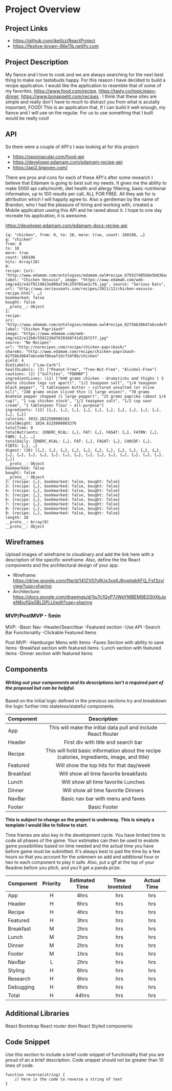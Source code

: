 # Project Overview

## Project Links

- https://github.com/jkellzz/ReactProject
- https://festive-brown-96e11b.netlify.com

## Project Description

My fiance and I love to cook and we are always searching for the next best thing to make our tastebuds happy. For this reason I have decided to build a recipe application. I would like the application to resemble that of some of my favorites, https://www.food.com/recipe, https://tasty.co/topic/easy-dinner, https://www.bonappetit.com/recipes . I think that these sites are simple and really don't have to much to distract you from what is acutally important, FOOD! This is an application that, If I can build it well enough, my fiance and I will use on the regular. For us to use something that I built would be really cool!

## API

So there were a couple of API's I was looking at for this project:
- https://spoonacular.com/food-api
- https://developer.edamam.com/edamam-recipe-api
- https://api2.bigoven.com/

There are pros and cons for each of these API's after some research I believe that Edamam is going to best suit my needs. It gives me the ability to make 5000 api calls/month, diet health and allergy filtering, basic nutritional information, up to 100 results per call, ALL FOR FREE. All they ask for is attribution which I will happily agree to. Also a gentleman by the name of Brandon, who I had the pleasure of hiring and working with, created a Mobile application useing this API and he raved about it. I hope to one day recreate his application, it is awesome. 

https://developer.edamam.com/edamam-docs-recipe-api


```
{q: "chicken", from: 0, to: 10, more: true, count: 168106, …}
q: "chicken"
from: 0
to: 10
more: true
count: 168106
hits: Array(10)
0:
recipe: {uri: "http://www.edamam.com/ontologies/edamam.owl#recipe_b79327d05b8e5b838ad6cfd9576b30b6", label: "Chicken Vesuvio", image: "https://www.edamam.com/web-img/e42/e42f9119813e890af34c259785ae1cfb.jpg", source: "Serious Eats", url: "http://www.seriouseats.com/recipes/2011/12/chicken-vesuvio-recipe.html", …}
bookmarked: false
bought: false
__proto__: Object
1:
recipe:
uri: "http://www.edamam.com/ontologies/edamam.owl#recipe_8275bb28647abcedef0baaf2dcf34f8b"
label: "Chicken Paprikash"
image: "https://www.edamam.com/web-img/e12/e12b8c5581226d7639168f41d126f2ff.jpg"
source: "No Recipes"
url: "http://norecipes.com/recipe/chicken-paprikash/"
shareAs: "http://www.edamam.com/recipe/chicken-paprikash-8275bb28647abcedef0baaf2dcf34f8b/chicken"
yield: 4
dietLabels: ["Low-Carb"]
healthLabels: (3) ["Peanut-Free", "Tree-Nut-Free", "Alcohol-Free"]
cautions: (2) ["Sulfites", "FODMAP"]
ingredientLines: (11) ["640 grams chicken - drumsticks and thighs ( 3 whole chicken legs cut apart)", "1/2 teaspoon salt", "1/4 teaspoon black pepper", "1 tablespoon butter – cultured unsalted (or olive oil)", "240 grams onion sliced thin (1 large onion)", "70 grams Anaheim pepper chopped (1 large pepper)", "25 grams paprika (about 1/4 cup)", "1 cup chicken stock", "1/2 teaspoon salt", "1/2 cup sour cream", "1 tablespoon flour – all-purpose"]
ingredients: (12) [{…}, {…}, {…}, {…}, {…}, {…}, {…}, {…}, {…}, {…}, {…}, {…}]
calories: 3033.2012500008163
totalWeight: 1824.6125000003276
totalTime: 0
totalNutrients: {ENERC_KCAL: {…}, FAT: {…}, FASAT: {…}, FATRN: {…}, FAMS: {…}, …}
totalDaily: {ENERC_KCAL: {…}, FAT: {…}, FASAT: {…}, CHOCDF: {…}, FIBTG: {…}, …}
digest: (26) [{…}, {…}, {…}, {…}, {…}, {…}, {…}, {…}, {…}, {…}, {…}, {…}, {…}, {…}, {…}, {…}, {…}, {…}, {…}, {…}, {…}, {…}, {…}, {…}, {…}, {…}]
__proto__: Object
bookmarked: false
bought: false
__proto__: Object
2: {recipe: {…}, bookmarked: false, bought: false}
3: {recipe: {…}, bookmarked: false, bought: false}
4: {recipe: {…}, bookmarked: false, bought: false}
5: {recipe: {…}, bookmarked: false, bought: false}
6: {recipe: {…}, bookmarked: false, bought: false}
7: {recipe: {…}, bookmarked: false, bought: false}
8: {recipe: {…}, bookmarked: false, bought: false}
9: {recipe: {…}, bookmarked: false, bought: false}
length: 10
__proto__: Array(0)
__proto__: Object
```


## Wireframes

Upload images of wireframe to cloudinary and add the link here with a description of the specific wireframe. Also, define the the React components and the architectural design of your app.

- Wireframe: https://drive.google.com/file/d/141ZV07oRUs3xsKJ8vwIqjkKFQ_Fsf3zv/view?usp=sharing
- Architecture: https://docs.google.com/drawings/d/1ju7c1QyP7JWpYMBEM9EG5ltXbJpeN8iufQjs5BLDPLU/edit?usp=sharing


### MVP/PostMVP - 5min
MVP:
-Basic Nav 
-Header/Searchbar
-Featured section
-Use API
-Search Bar Functionality
-Clickable Featured Items

Post MVP:
-Hamburger Menu with items
-Faves Section with ability to save items
-Breakfast section with featured items
-Lunch section with featured items
-Dinner section with featured items

## Components
##### Writing out your components and its descriptions isn't a required part of the proposal but can be helpful.

Based on the initial logic defined in the previous sections try and breakdown the logic further into stateless/stateful components. 

| Component | Description | 
| --- | :---: |  
| App | This will make the initial data pull and include React Router| 
| Header | First div with title and search bar | 
| Recipe | This will hold basic information about the recipe (calories, ingredients, image, and title)| 
| Featured | Will show the top hits for that day/week | 
| Breakfast | Will show all time favorite breakfasts | 
| Lunch | Will show all time favorite Lunches | 
| Dinner | Will show all time favorite Dinners | 
| NavBar | Basic nav bar with menu and faves | 
| Footer | Basic Footer | 


**This is subject to change as the project is underway. This is simply a template I would like to follow to start.** 


Time frames are also key in the development cycle.  You have limited time to code all phases of the game.  Your estimates can then be used to evalute game possibilities based on time needed and the actual time you have before game must be submitted. It's always best to pad the time by a few hours so that you account for the unknown so add and additional hour or two to each component to play it safe. Also, put a gif at the top of your Readme before you pitch, and you'll get a panda prize.

| Component | Priority | Estimated Time | Time Invetsted | Actual Time |
| --- | :---: |  :---: | :---: | :---: |
| App | H | 4hrs| hrs | hrs |
| Header | H | 6hrs| hrs | hrs |
| Recipe | H | 4hrs| hrs | hrs |
| Featured | H | 3hrs| hrs | hrs |
| Breakfast | M | 2hrs| hrs | hrs |
| Lunch | M | 2hrs| hrs | hrs |
| Dinner | M | 2hrs| hrs | hrs |
| Footer | M | 1hrs| hrs | hrs |
| NavBar | L | 2hrs| hrs | hrs |
| Styling | H | 6hrs| hrs | hrs |
| Research | H | 6hrs| hrs | hrs |
| Debugging | H | 6hrs| hrs | hrs |
| Total | H | 44hrs| hrs | hrs |

## Additional Libraries
React Bootstrap
React router dom
React Styled components 

## Code Snippet

Use this section to include a brief code snippet of functionality that you are proud of an a brief description.  Code snippet should not be greater than 10 lines of code. 

```
function reverse(string) {
	// here is the code to reverse a string of text
}
```